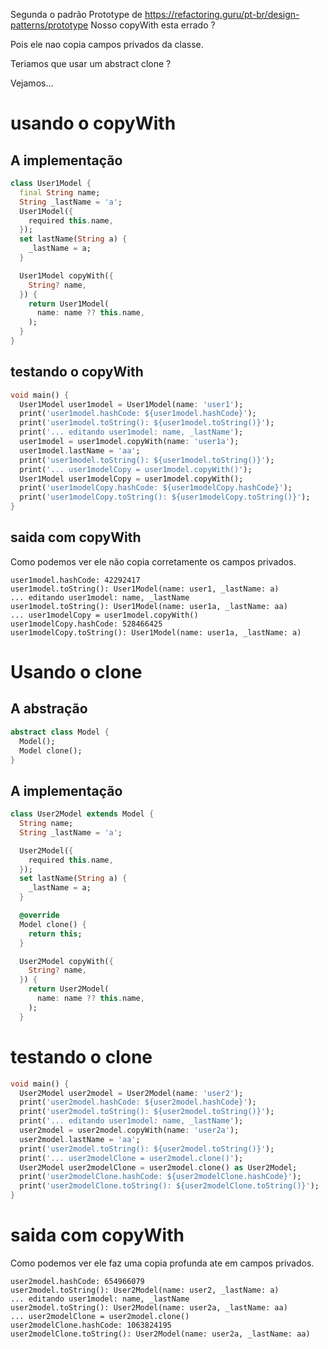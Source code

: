 Segunda o padrão Prototype de https://refactoring.guru/pt-br/design-patterns/prototype
Nosso copyWith esta errado ?

Pois ele nao copia campos privados da classe.

Teriamos que usar um abstract clone ?

Vejamos...
# usando o copyWith

## A implementação
```Dart
class User1Model {
  final String name;
  String _lastName = 'a';
  User1Model({
    required this.name,
  });
  set lastName(String a) {
    _lastName = a;
  }

  User1Model copyWith({
    String? name,
  }) {
    return User1Model(
      name: name ?? this.name,
    );
  }
}
```
## testando o copyWith
```Dart
void main() {
  User1Model user1model = User1Model(name: 'user1');
  print('user1model.hashCode: ${user1model.hashCode}');
  print('user1model.toString(): ${user1model.toString()}');
  print('... editando user1model: name, _lastName');
  user1model = user1model.copyWith(name: 'user1a');
  user1model.lastName = 'aa';
  print('user1model.toString(): ${user1model.toString()}');
  print('... user1modelCopy = user1model.copyWith()');
  User1Model user1modelCopy = user1model.copyWith();
  print('user1modelCopy.hashCode: ${user1modelCopy.hashCode}');
  print('user1modelCopy.toString(): ${user1modelCopy.toString()}');
}
```
## saida com copyWith
Como podemos ver ele não copia corretamente os campos privados.
```
user1model.hashCode: 42292417
user1model.toString(): User1Model(name: user1, _lastName: a)
... editando user1model: name, _lastName
user1model.toString(): User1Model(name: user1a, _lastName: aa)
... user1modelCopy = user1model.copyWith()
user1modelCopy.hashCode: 528466425
user1modelCopy.toString(): User1Model(name: user1a, _lastName: a)
```

# Usando o clone
## A abstração
```Dart
abstract class Model {
  Model();
  Model clone();
}
```
## A implementação
```Dart
class User2Model extends Model {
  String name;
  String _lastName = 'a';

  User2Model({
    required this.name,
  });
  set lastName(String a) {
    _lastName = a;
  }

  @override
  Model clone() {
    return this;
  }

  User2Model copyWith({
    String? name,
  }) {
    return User2Model(
      name: name ?? this.name,
    );
  }
```
# testando o clone
```Dart
void main() {
  User2Model user2model = User2Model(name: 'user2');
  print('user2model.hashCode: ${user2model.hashCode}');
  print('user2model.toString(): ${user2model.toString()}');
  print('... editando user1model: name, _lastName');
  user2model = user2model.copyWith(name: 'user2a');
  user2model.lastName = 'aa';
  print('user2model.toString(): ${user2model.toString()}');
  print('... user2modelClone = user2model.clone()');
  User2Model user2modelClone = user2model.clone() as User2Model;
  print('user2modelClone.hashCode: ${user2modelClone.hashCode}');
  print('user2modelClone.toString(): ${user2modelClone.toString()}');
}
```

# saida com copyWith
Como podemos ver ele faz uma copia profunda ate em campos privados.
```
user2model.hashCode: 654966079
user2model.toString(): User2Model(name: user2, _lastName: a)
... editando user1model: name, _lastName
user2model.toString(): User2Model(name: user2a, _lastName: aa)
... user2modelClone = user2model.clone()
user2modelClone.hashCode: 1063824195
user2modelClone.toString(): User2Model(name: user2a, _lastName: aa)
```